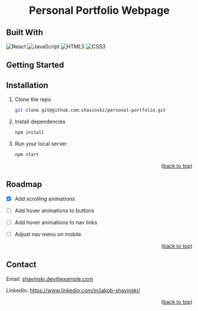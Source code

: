 <a name="readme-top"></a>

<!-- PROJECT HEADER-->
<br />
<div align="center">
  <h1 align="center">
    Personal Portfolio Webpage
  </h1>
</div>


## Built With

![React](https://img.shields.io/badge/react-%2320232a.svg?style=for-the-badge&logo=react&logoColor=%2361DAFB)
![JavaScript](https://img.shields.io/badge/javascript-%23323330.svg?style=for-the-badge&logo=javascript&logoColor=%23F7DF1E)
![HTML5](https://img.shields.io/badge/html5-%23E34F26.svg?style=for-the-badge&logo=html5&logoColor=white)
![CSS3](https://img.shields.io/badge/css3-%231572B6.svg?style=for-the-badge&logo=css3&logoColor=white)


<!-- GETTING STARTED -->
## Getting Started
## Installation

1. Clone the repo
   ```sh
   git clone git@github.com:shavinski/personal-portfolio.git
   ```
2. Install dependencies
   ```sh
   npm install
   ```
3. Run your local server
   ```sh
   npm start
   ```   

<p align="right">(<a href="#readme-top">back to top</a>)</p>


<!-- ROADMAP -->
## Roadmap

- [x] Add scrolling animations
- [ ] Add hover animations to buttons
- [ ] Add hover animations to nav links
- [ ] Adjust nav menu on mobile



<p align="right">(<a href="#readme-top">back to top</a>)</p>

<!-- CONTACT -->
## Contact

Email: shavinski.dev@example.com

LinkedIn: https://www.linkedin.com/in/jakob-shavinski/

<p align="right">(<a href="#readme-top">back to top</a>)</p>



